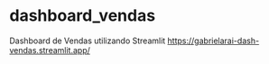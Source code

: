 # dashboard_vendas
Dashboard de Vendas utilizando Streamlit https://gabrielarai-dash-vendas.streamlit.app/
